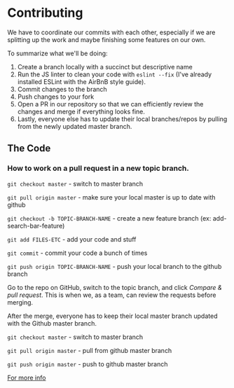 # Contributing

We have to coordinate our commits with each other, especially if we are splitting up the work and maybe finishing some features on our own. 

To summarize what we'll be doing:

1. Create a branch locally with a succinct but descriptive name
2. Run the JS linter to clean your code with `eslint --fix` (I've already installed ESLint  with the AirBnB style guide).
3. Commit changes to the branch
4. Push changes to your fork
5. Open a PR in our repository so that we can efficiently review the changes and merge if everything looks fine.
6. Lastly, everyone else has to update their local branches/repos by pulling from the newly updated master branch.


## The Code


### How to work on a pull request in a new topic branch.
`git checkout master` - switch to master branch

`git pull origin master` - make sure your local master is up to date with github

`git checkout -b TOPIC-BRANCH-NAME` - create a new feature branch (ex: add-search-bar-feature)

`git add FILES-ETC` - add your code and stuff

`git commit` - commit your code a bunch of times

`git push origin TOPIC-BRANCH-NAME` - push your local branch to the github branch


 Go to the repo on GitHub, switch to the topic branch, and click *Compare & pull request*. This is when we, as a team, can review the requests before merging.

After the merge, everyone has to keep their local master branch updated with the Github master branch.

`git checkout master` - switch to master branch

`git pull origin master` - pull from github master branch

`git push origin master` - push to github master branch

[For more info](https://github.com/susam/gitpr#quick-reference)